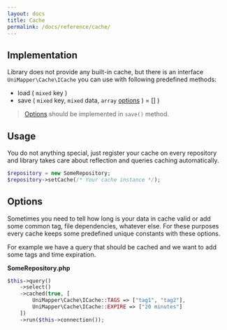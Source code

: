 ```yaml
---
layout: docs
title: Cache
permalink: /docs/reference/cache/
---
```


## Implementation
Library does not provide any built-in cache, but there is an interface `UniMapper\Cache\ICache` you can use with following predefined methods:

- load ( `mixed` key )
- save ( `mixed` key, `mixed` data, `array` [options](#options) ) = [] )

> [Options](#options) should be implemented in `save()` method.

## Usage
You do not anything special, just register your cache on every repository and library takes care about reflection and queries caching automatically.

~~~php
$repository = new SomeRepository;
$repository->setCache(/* Your cache instance */);
~~~

## Options
Sometimes you need to tell how long is your data in cache valid or add some common tag, file dependencies, whatever else.
For these purposes every cache keeps some predefined unique constants with these options.

For example we have a query that should be cached and we want to add some tags and time expiration.

**SomeRepository.php**

~~~php
$this->query()
    ->select()
    ->cached(true, [
        UniMapper\Cache\ICache::TAGS => ["tag1", "tag2"],
        UniMapper\Cache\ICache::EXPIRE => ["20 minutes"]
    ])
    ->run($this->connection());
~~~